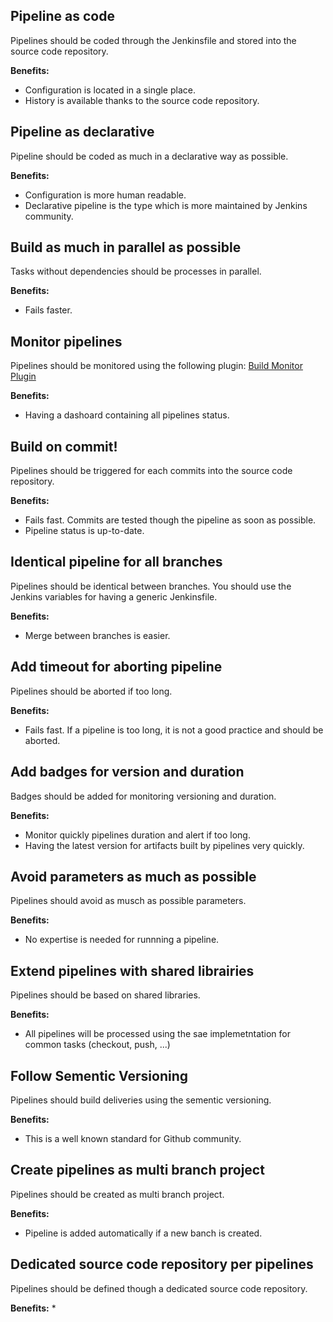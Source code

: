 
## Pipeline as code
Pipelines should be coded through the Jenkinsfile and stored into the source code repository.

**Benefits:**
* Configuration is located in a single place. 
* History is available thanks to the source code repository.

## Pipeline as declarative
Pipeline should be coded as much in a declarative way as possible.

**Benefits:**
* Configuration is more human readable. 
* Declarative pipeline is the type which is more maintained by Jenkins community. 

## Build as much in parallel as possible
Tasks without dependencies should be processes in parallel.

**Benefits:**
* Fails faster.

## Monitor pipelines
Pipelines should be monitored using the following plugin: [Build Monitor Plugin](https://wiki.jenkins.io/display/JENKINS/Build+Monitor+Plugin)

**Benefits:**  
* Having a dashoard containing all pipelines status.

## Build on commit!
Pipelines should be triggered for each commits into the source code repository.

**Benefits:**
* Fails fast. Commits are tested though the pipeline as soon as possible.   
* Pipeline status is up-to-date.

## Identical pipeline for all branches
Pipelines should be identical between branches. You should use the Jenkins variables for having a generic Jenkinsfile.

**Benefits:**
* Merge between branches is easier. 

## Add timeout for aborting pipeline
Pipelines should be aborted if too long.

**Benefits:**
* Fails fast. If a pipeline is too long, it is not a good practice and should be aborted.

## Add badges for version and duration
Badges should be added for monitoring versioning and duration.

**Benefits:**
* Monitor quickly pipelines duration and alert if too long. 
* Having the latest version for artifacts built by pipelines very quickly. 

## Avoid parameters as much as possible
Pipelines should avoid as musch as possible parameters.

**Benefits:**
* No expertise is needed for runnning a pipeline.

## Extend pipelines with shared librairies
Pipelines should be based on shared libraries.

**Benefits:**
* All pipelines will be processed using the sae implemetntation for common tasks (checkout, push, ...)

## Follow Sementic Versioning 
Pipelines should build deliveries using the sementic versioning.

**Benefits:**
* This is a well known standard for Github community.

## Create pipelines as multi branch project
Pipelines should be created as multi branch project.

**Benefits:**
* Pipeline is added automatically if a new banch is created.

## Dedicated source code repository per pipelines
Pipelines should be defined though a dedicated source code repository.

**Benefits:**
*  


